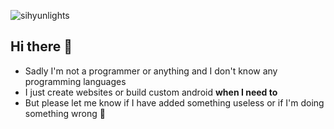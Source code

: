 ![sihyunlights](https://github.com/sihyunlts/sihyunlights-web/blob/new/public/Main.jpg)
## Hi there 👋
- Sadly I'm not a programmer or anything and I don't know any programming languages
- I just create websites or build custom android **when I need to**
- But please let me know if I have added something useless or if I'm doing something wrong 🙂
